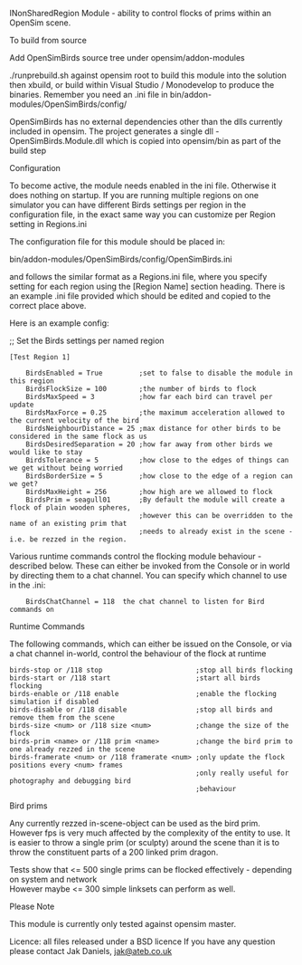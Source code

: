 INonSharedRegion Module -  ability to control flocks of prims within an OpenSim scene.

To build from source

Add OpenSimBirds source tree under opensim/addon-modules

./runprebuild.sh against opensim root to build this module into the solution
then xbuild, or build within Visual Studio / Monodevelop to produce the binaries.
Remember you need an .ini file in bin/addon-modules/OpenSimBirds/config/

OpenSimBirds has no external dependencies other than the dlls currently included in opensim.
The project generates a single dll - OpenSimBirds.Module.dll which is copied into opensim/bin as part of the build step


Configuration

To become active, the module needs enabled in the ini file. Otherwise it does nothing on startup.
If you are running multiple regions on one simulator you can have different Birds
settings per region in the configuration file, in the exact same way you can
customize per Region setting in Regions.ini

The configuration file for this module should be placed in:

bin/addon-modules/OpenSimBirds/config/OpenSimBirds.ini

and follows the similar format as a Regions.ini file, where you specify setting for
each region using the [Region Name] section heading. There is an example .ini file
provided which should be edited and copied to the correct place above.

Here is an example config:

;; Set the Birds settings per named region

	[Test Region 1]

		BirdsEnabled = True         ;set to false to disable the module in this region	
		BirdsFlockSize = 100        ;the number of birds to flock
		BirdsMaxSpeed = 3           ;how far each bird can travel per update
		BirdsMaxForce = 0.25        ;the maximum acceleration allowed to the current velocity of the bird
		BirdsNeighbourDistance = 25 ;max distance for other birds to be considered in the same flock as us
		BirdsDesiredSeparation = 20 ;how far away from other birds we would like to stay
		BirdsTolerance = 5          ;how close to the edges of things can we get without being worried
		BirdsBorderSize = 5         ;how close to the edge of a region can we get?
		BirdsMaxHeight = 256        ;how high are we allowed to flock
		BirdsPrim = seagull01       ;By default the module will create a flock of plain wooden spheres, 
		                            ;however this can be overridden to the name of an existing prim that
		                            ;needs to already exist in the scene - i.e. be rezzed in the region.	



Various runtime commands control the flocking module behaviour - described below. These can either be invoked
from the Console or in world by directing them to a chat channel. You can specify which channel to use in the .ini:

		BirdsChatChannel = 118 	the chat channel to listen for Bird commands on



Runtime Commands

The following commands, which can either be issued on the Console, or via a chat channel in-world, control the behaviour
of the flock at runtime

	birds-stop or /118 stop                       ;stop all birds flocking 
	birds-start or /118 start                     ;start all birds flocking
	birds-enable or /118 enable                   ;enable the flocking simulation if disabled
	birds-disable or /118 disable                 ;stop all birds and remove them from the scene
	birds-size <num> or /118 size <num>           ;change the size of the flock
	birds-prim <name> or /118 prim <name>         ;change the bird prim to one already rezzed in the scene
	birds-framerate <num> or /118 framerate <num> ;only update the flock positions every <num> frames
	                                              ;only really useful for photography and debugging bird
	                                              ;behaviour

Bird prims

Any currently rezzed in-scene-object can be used as the bird prim. However fps is very much affected by the
complexity of the entity to use. It is easier to throw a single prim (or sculpty) around the scene than it is to
throw the constituent parts of a 200 linked prim dragon.

Tests show that <= 500 single prims can be flocked effectively - depending on system and network	
However maybe <= 300 simple linksets can perform as well.


Please Note 

This module is currently only tested against opensim master. 

Licence: all files released under a BSD licence
If you have any question please contact Jak Daniels, jak@ateb.co.uk
